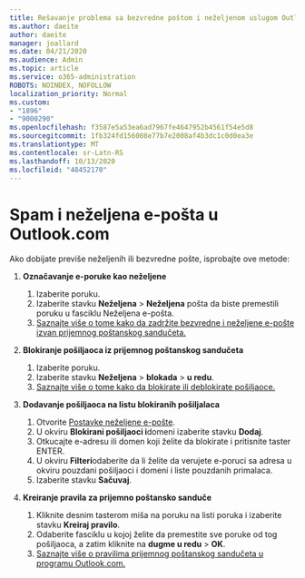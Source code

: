 ```yaml
---
title: Rešavanje problema sa bezvredne poštom i neželjenom uslugom Outlook.com
ms.author: daeite
author: daeite
manager: joallard
ms.date: 04/21/2020
ms.audience: Admin
ms.topic: article
ms.service: o365-administration
ROBOTS: NOINDEX, NOFOLLOW
localization_priority: Normal
ms.custom:
- "1896"
- "9000290"
ms.openlocfilehash: f3587e5a53ea6ad7967fe4647952b4561f54e5d8
ms.sourcegitcommit: 1fb324fd156008e77b7e2008af4b3dc1c0d0ea3e
ms.translationtype: MT
ms.contentlocale: sr-Latn-RS
ms.lasthandoff: 10/13/2020
ms.locfileid: "48452170"
---
```

# <a name="spam-and-junk-email-in-outlookcom"></a>Spam i neželjena e-pošta u Outlook.com

Ako dobijate previše neželjenih ili bezvredne pošte, isprobajte ove metode:

1. **Označavanje e-poruke kao neželjene**
    1. Izaberite poruku.
    1. Izaberite stavku **Neželjena**  >  **Neželjena** pošta da biste premestili poruku u fasciklu Neželjena e-pošta.
    1. [Saznajte više o tome kako da zadržite bezvredne i neželjene e-pošte izvan prijemnog poštanskog sandučeta.](https://support.office.com/article/a3ece97b-82f8-4a5e-9ac3-e92fa6427ae4?wt.mc_id=Office_Outlook_com_Alchemy)

1. **Blokiranje pošiljaoca iz prijemnog poštanskog sandučeta**
    1. Izaberite poruku.
    1. Izaberite stavku **Neželjena**  >  **blokada**  >  **u redu**.
    1. [Saznajte više o tome kako da blokirate ili deblokirate pošiljaoce.](https://support.office.com/article/afba1c94-77bb-4f50-8b85-057cf52f4d5e?wt.mc_id=Office_Outlook_com_Alchemy)

1. **Dodavanje pošiljaoca na listu blokiranih pošiljalaca**
    1. Otvorite [Postavke neželjene e-pošte](https://outlook.live.com/mail/options/mail/junkEmail/blockedSendersAndDomainsV2).
    1. U okviru **Blokirani pošiljaoci i**domeni izaberite stavku **Dodaj**.
    1. Otkucajte e-adresu ili domen koji želite da blokirate i pritisnite taster ENTER.
    1. U okviru **Filteri**odaberite da li želite da verujete e-poruci sa adresa u okviru pouzdani pošiljaoci i domeni i liste pouzdanih primalaca.
    1. Izaberite stavku **Sačuvaj**.

1. **Kreiranje pravila za prijemno poštansko sanduče**
    1. Kliknite desnim tasterom miša na poruku na listi poruka i izaberite stavku **Kreiraj pravilo**.
    1. Odaberite fasciklu u kojoj želite da premestite sve poruke od tog pošiljaoca, a zatim kliknite na **dugme u redu**  >  **OK**.
    1. [Saznajte više o pravilima prijemnog poštanskog sandučeta u programu Outlook.com.](https://support.office.com/article/4b094371-a5d7-49bd-8b1b-4e4896a7cc5d?wt.mc_id=Office_Outlook_com_Alchemy)
